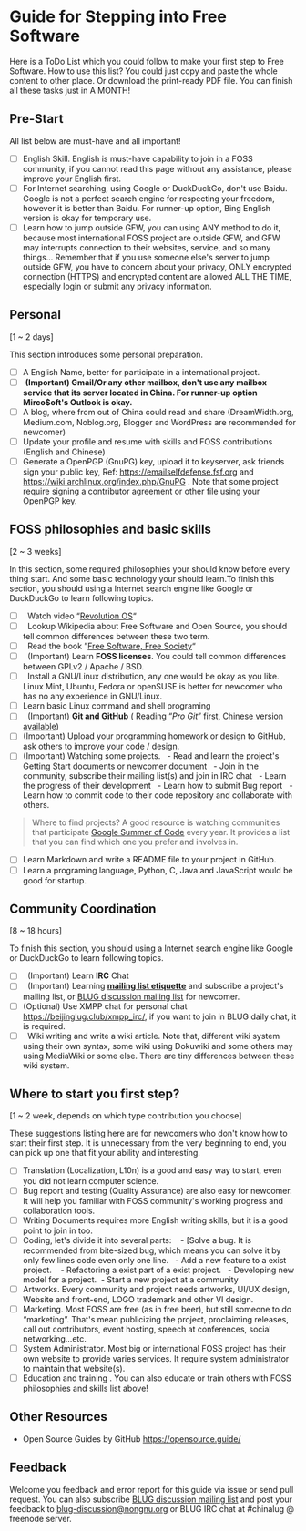 Guide for Stepping into Free Software
======================================

Here is a ToDo List which you could follow to make your first step to Free Software.
How to use this list? You could just copy and paste the whole content to other place. Or download the print-ready PDF file.
You can finish all these tasks just in A MONTH!

## Pre-Start

All list below are must-have and all important!

- [ ]  English Skill. English is must-have capability to join in a FOSS community, if you cannot read this page without any assistance, please improve your English first.
- [ ]  For Internet searching, using Google or DuckDuckGo, don't use Baidu. Google is not a perfect search engine for respecting your freedom, however it is better than Baidu. For runner-up option, Bing English version is okay for temporary use.
- [ ]  Learn how to jump outside GFW, you can using ANY method to do it, because most international FOSS project are outside GFW, and GFW may interrupts connection to their websites, service, and so many things… Remember that if you use someone else's server to jump outside GFW, you have to concern about your privacy, ONLY encrypted connection (HTTPS) and encrypted content are allowed ALL THE TIME, especially login or submit any privacy information.

Personal
---------

[1 ~ 2 days]

This section introduces some personal preparation.

 - [ ]  A English Name, better for participate in a international project.
 - [ ]  **(Important) Gmail/Or any other mailbox, don't use any mailbox service that its server located in China. For runner-up option Mirco$oft's Outlook is okay.**
 - [ ]  A blog, where from out of China could read and share (DreamWidth.org, Medium.com, Noblog.org, Blogger and WordPress are recommended for newcomer)
 - [ ]  Update your profile and resume with skills and FOSS contributions (English and Chinese)
 - [ ]   Generate a OpenPGP (GnuPG) key, upload it to keyserver, ask friends sign your public key, Ref: https://emailselfdefense.fsf.org and https://wiki.archlinux.org/index.php/GnuPG . Note that some project require signing a contributor agreement or other file using your OpenPGP key.

FOSS philosophies and basic skills
----------------------------------

[2 ~ 3 weeks]

In this section, some required philosophies your should know before every thing start. And some basic technology your should learn.To finish this section, you should using a Internet search engine like Google or DuckDuckGo to learn following topics.

 - [ ]   Watch video “[Revolution OS](https://www.youtube.com/watch?v=vWwvh3036Fw)“
 - [ ]   Lookup Wikipedia about Free Software and Open Source, you should tell common differences between these two term.
 - [ ]   Read the book ”[Free Software, Free Society](https://github.com/beijinglug/fsfs-zh)“
 - [ ]   (Important) Learn **FOSS licenses**. You could tell common differences between GPLv2 / Apache / BSD.
 - [ ]   Install a GNU/Linux distribution, any one would be okay as you like. Linux Mint, Ubuntu, Fedora or openSUSE is better for newcomer who has no any experience in GNU/Linux.
 - [ ]   Learn basic Linux command and shell programing
 - [ ]   (Important) **Git and GitHub** ( Reading “*Pro Git*” first, [Chinese version available](https://git-scm.com/book/zh/v2))
 - [ ]   (Important) Upload your programming homework or design to GitHub, ask others to improve your code / design.
 - [ ]   (Important) Watching some projects.
   - Read and learn the project's Getting Start documents or newcomer document
   - Join in the community, subscribe their mailing list(s) and join in IRC chat
   - Learn the progress of their development
   - Learn how to submit Bug report
   - Learn how to commit code to their code repository and collaborate with others.
 > Where to find projects? A good resource is watching communities that participate [Google Summer of Code](https://summerofcode.withgoogle.com/organizations/) every year. It provides a list that you can find which one you prefer and involves in.
 - [ ]   Learn Markdown and write a README file to your project in GitHub.
 - [ ]   Learn a programing language, Python, C, Java and JavaScript would be good for startup.
 
Community Coordination
----------------------

[8 ~ 18 hours]

To finish this section, you should using a Internet search engine like Google or DuckDuckGo to learn following topics.

 - [ ]   (Important) Learn **IRC** Chat
 - [ ]   (Important) Learning **[mailing list etiquette](https://beijinglug.club/wiki/doku.php?id=docs:howtomailinglist)** and subscribe a project's mailing list, or [BLUG discussion mailing list](https://beijinglug.club/mailing-lists/) for newcomer.
 - [ ]   (Optional) Use XMPP chat for personal chat https://beijinglug.club/xmpp_irc/, if you want to join in BLUG daily chat, it is required.
 - [ ]   Wiki writing and write a wiki article. Note that, different wiki system using their own syntax, some wiki using Dokuwiki and some others may using MediaWiki or some else. There are tiny differences between these wiki system.
 
Where to start you first step?
------------------------------

[1 ~ 2 week, depends on which type contribution you choose]

These suggestions listing here are for newcomers who don't know how to start their first step. It is unnecessary from the very beginning to end, you can pick up one that fit your ability and interesting.

 - [ ]   Translation (Localization, L10n) is a good and easy way to start, even you did not learn computer science.
 - [ ]   Bug report and testing (Quality Assurance) are also easy for newcomer. It will help you familiar with FOSS community's working progress and collaboration tools.
 - [ ]   Writing Documents requires more English writing skills, but it is a good point to join in too.
 - [ ]  Coding, let's divide it into several parts:
    - [Solve a bug. It is recommended from bite-sized bug, which means you can solve it by only few lines code even only one line.
    - Add a new feature to a exist project.
    - Refactoring a exist part of a exist project.
    - Developing new model for a project.
    - Start a new project at a community
 - [ ]   Artworks. Every community and project needs artworks, UI/UX design, Website and front-end, LOGO trademark and other VI design.
 - [ ]   Marketing. Most FOSS are free (as in free beer), but still someone to do “marketing”. That's mean publicizing the project, proclaiming releases, call out contributors, event hosting, speech at conferences, social networking…etc.
 - [ ]   System Administrator. Most big or international FOSS project has their own website to provide varies services. It require system administrator to maintain that website(s).
 - [ ]   Education and training . You can also educate or train others with FOSS philosophies and skills list above!
 
Other Resources
----------------

 - Open Source Guides by GitHub https://opensource.guide/
 
Feedback
----------

Welcome you feedback and error report for this guide via issue or send pull request. You can also subscribe [BLUG discussion mailing list](https://lists.nongnu.org/mailman/listinfo/blug-discussion) and post your feedback to blug-discussion@nongnu.org or BLUG IRC chat at #chinalug @ freenode server.
